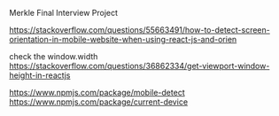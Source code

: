 Merkle Final Interview Project

https://stackoverflow.com/questions/55663491/how-to-detect-screen-orientation-in-mobile-website-when-using-react-js-and-orien

check the window.width
https://stackoverflow.com/questions/36862334/get-viewport-window-height-in-reactjs

https://www.npmjs.com/package/mobile-detect
https://www.npmjs.com/package/current-device
